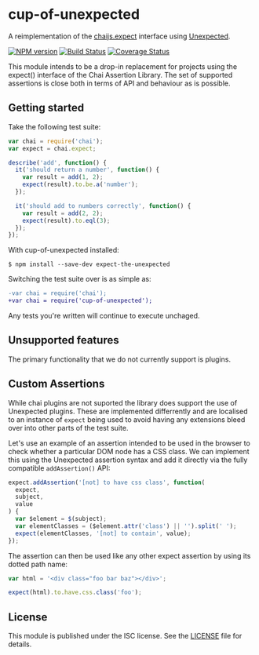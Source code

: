 # cup-of-unexpected

A reimplementation of the
[chaijs.expect](https://www.chaijs.com/guide/styles/#expect)
interface using
[Unexpected](https://github.com/unexpectedjs/unexpected).

[![NPM version](https://img.shields.io/npm/v/cup-of-unexpected.svg)](https://www.npmjs.com/package/cup-of-unexpected)
[![Build Status](https://img.shields.io/travis/alexjeffburke/cup-of-unexpected/master.svg)](https://travis-ci.org/alexjeffburke/ecup-of-unexpected)
[![Coverage Status](https://img.shields.io/coveralls/alexjeffburke/cup-of-unexpected/master.svg)](https://coveralls.io/r/alexjeffburke/cup-of-unexpected?branch=master)

This module intends to be a drop-in replacement for projects using
the expect() interface of the Chai Assertion Library. The set of
supported assertions is close both in terms of API and behaviour
as is possible.

## Getting started

Take the following test suite:

```javascript
var chai = require('chai');
var expect = chai.expect;

describe('add', function() {
  it('should return a number', function() {
    var result = add(1, 2);
    expect(result).to.be.a('number');
  });

  it('should add to numbers correctly', function() {
    var result = add(2, 2);
    expect(result).to.eql(3);
  });
});
```

With cup-of-unexpected installed:

```
$ npm install --save-dev expect-the-unexpected
```

Switching the test suite over is as simple as:

```diff
-var chai = require('chai');
+var chai = require('cup-of-unexpected');
```

Any tests you're written will continue to execute unchaged.

## Unsupported features

The primary functionality that we do not currently support is plugins.

## Custom Assertions

While chai plugins are not suported the library does support the use
of Unexpected plugins. These are implemented differrently and are
localised to an instance of `expect` being used to avoid having any
extensions bleed over into other parts of the test suite.

Let's use an example of an assertion intended to be used in the
browser to check whether a particular DOM node has a CSS class.
We can implement this using the Unexpected assertion syntax and
add it directly via the fully compatible `addAssertion()` API:

```javascript
expect.addAssertion('[not] to have css class', function(
  expect,
  subject,
  value
) {
  var $element = $(subject);
  var elementClasses = ($element.attr('class') || '').split(' ');
  expect(elementClasses, '[not] to contain', value);
});
```

The assertion can then be used like any other expect assertion by using its
dotted path name:

```javascript
var html = '<div class="foo bar baz"></div>';

expect(html).to.have.css.class('foo');
```

## License

This module is published under the ISC license.
See the [LICENSE](LICENSE) file for details.
